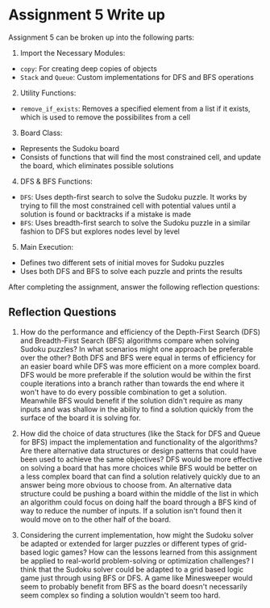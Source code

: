 # Assignment 5 Write up

Assignment 5 can be broken up into the following parts:
1. Import the Necessary Modules:
- `copy`: For creating deep copies of objects
- `Stack` and `Queue`: Custom implementations for DFS and BFS operations
2. Utility Functions: 
- `remove_if_exists`: Removes a specified element from a list if it exists, which is used to remove the possibilites from a cell
3. Board Class:
- Represents the Sudoku board
- Consists of functions that will find the most constrained cell, and update the board, which eliminates possible solutions
4. DFS & BFS Functions:
- `DFS`: Uses depth-first search to solve the Sudoku puzzle. It works by trying to fill the most constrained cell with potential values until a solution is found or backtracks if a mistake is made
- `BFS`: Uses breadth-first search to solve the Sudoku puzzle in a similar fashion to DFS but explores nodes level by level
5. Main Execution:
- Defines two different sets of initial moves for Sudoku puzzles
- Uses both DFS and BFS to solve each puzzle and prints the results


After completing the assignment, answer the following reflection questions:

## Reflection Questions

1. How do the performance and efficiency of the Depth-First Search (DFS) and Breadth-First Search (BFS) algorithms compare when solving Sudoku puzzles? In what scenarios might one approach be preferable over the other?
Both DFS and BFS were equal in terms of efficiency for an easier board while DFS was more efficient on a more complex board. DFS would be more preferable if the solution would be within the first couple iterations into a branch rather than towards the end where it won't have to do every possible combination to get a solution. Meanwhile BFS would benefit if the solution didn't require as many inputs and was shallow in the ability to find a solution quickly from the surface of the board it is solving for.



2. How did the choice of data structures (like the Stack for DFS and Queue for BFS) impact the implementation and functionality of the algorithms? Are there alternative data structures or design patterns that could have been used to achieve the same objectives?
DFS would be more effective on solving a board that has more choices while BFS would be better on a less complex board that can find a solution relatively quickly due to an answer being more obvious to choose from. An alternative data structure could be pushing a board within the middle of the list in which an algorithm could focus on doing half the board through a BFS kind of way to reduce the number of inputs. If a solution isn't found then it would move on to the other half of the board.


3. Considering the current implementation, how might the Sudoku solver be adapted or extended for larger puzzles or different types of grid-based logic games? How can the lessons learned from this assignment be applied to real-world problem-solving or optimization challenges?
I think that the Sudoku solver could be adapted to a grid based logic game just through using BFS or DFS. A game like Minesweeper would seem to probably benefit from BFS as the board doesn't necessarily seem complex so finding a solution wouldn't seem too hard.


